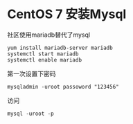 # CentOS 7 安装Mysql

社区使用mariadb替代了mysql

```
yum install mariadb-server mariadb
systemctl start mariadb
systemctl enable mariadb
```

第一次设置下密码

```
mysqladmin -uroot passoword "123456"	 
```

访问

```
mysql -uroot -p
```


